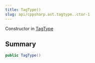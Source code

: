 ```yaml
---
title: TagType()
slug: api/cppsharp.ast.tagtype..ctor-1
---
```

Constructor in [TagType](/api/cppsharp/ast/tagtype)

## Summary



```csharp
public TagType()
```

